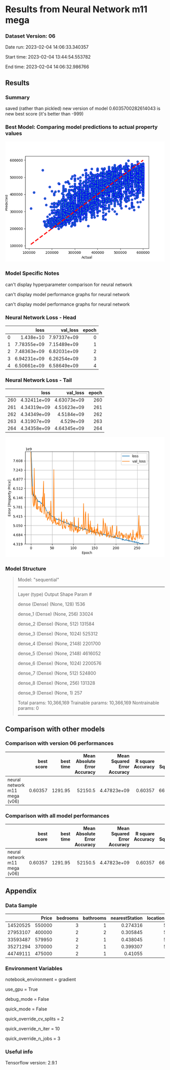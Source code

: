 # Results from Neural Network m11 mega
### Dataset Version: 06
Date run: 2023-02-04 14:06:33.340357

Start time: 2023-02-04 13:44:54.553782

End time: 2023-02-04 14:06:32.986766

## Results
### Summary
saved (rather than pickled) new version of model
0.6035700282614043 is new best score (it's better than -999)

### Best Model: Comparing model predictions to actual property values
![detail](../artifacts/neural_network_m11_mega__v06__best_ann_model.png)

### Model Specific Notes
can't display hyperparameter comparison for neural network

can't display model performance graphs for neural network

can't display model performance graphs for neural network

### Neural Network Loss - Head
|    |        loss |    val_loss |   epoch |
|---:|------------:|------------:|--------:|
|  0 | 1.438e+10   | 7.97337e+09 |       0 |
|  1 | 7.78355e+09 | 7.15489e+09 |       1 |
|  2 | 7.48363e+09 | 6.82031e+09 |       2 |
|  3 | 6.94231e+09 | 6.26254e+09 |       3 |
|  4 | 6.50661e+09 | 6.58649e+09 |       4 |



### Neural Network Loss - Tail
|     |        loss |    val_loss |   epoch |
|----:|------------:|------------:|--------:|
| 260 | 4.32411e+09 | 4.63073e+09 |     260 |
| 261 | 4.34319e+09 | 4.51623e+09 |     261 |
| 262 | 4.34349e+09 | 4.5184e+09  |     262 |
| 263 | 4.31907e+09 | 4.529e+09   |     263 |
| 264 | 4.34358e+09 | 4.64345e+09 |     264 |

![detail](../artifacts/neural_network_m11_mega__v06__end_loss.png)

### Model Structure
>Model: "sequential"
>________________________________________________________________________________________________________________________________________________________________
> Layer (type)                                                           Output Shape                                                    Param #                 
>
> dense (Dense)                                                          (None, 128)                                                     1536                    
>                                                                                                                                                                
> dense_1 (Dense)                                                        (None, 256)                                                     33024                   
>                                                                                                                                                                
> dense_2 (Dense)                                                        (None, 512)                                                     131584                  
>                                                                                                                                                                
> dense_3 (Dense)                                                        (None, 1024)                                                    525312                  
>                                                                                                                                                                
> dense_4 (Dense)                                                        (None, 2148)                                                    2201700                 
>                                                                                                                                                                
> dense_5 (Dense)                                                        (None, 2148)                                                    4616052                 
>                                                                                                                                                                
> dense_6 (Dense)                                                        (None, 1024)                                                    2200576                 
>                                                                                                                                                                
> dense_7 (Dense)                                                        (None, 512)                                                     524800                  
>                                                                                                                                                                
> dense_8 (Dense)                                                        (None, 256)                                                     131328                  
>                                                                                                                                                                
> dense_9 (Dense)                                                        (None, 1)                                                       257                     
>                                                                                                                                                                
>
>Total params: 10,366,169
>Trainable params: 10,366,169
>Nontrainable params: 0
>________________________________________________________________________________________________________________________________________________________________


## Comparison with other models
### Comparison with version 06 performances
|                               |   best score |   best time |   Mean Absolute Error Accuracy |   Mean Squared Error Accuracy |   R square Accuracy |   Root Mean Squared Error | best run date              | best method                                                        |
|:------------------------------|-------------:|------------:|-------------------------------:|------------------------------:|--------------------:|--------------------------:|:---------------------------|:-------------------------------------------------------------------|
| neural network m11 mega (v06) |      0.60357 |     1291.95 |                        52150.5 |                   4.47823e+09 |             0.60357 |                   66919.6 | 2023-02-04 14:06:30.912832 | loss=4.32e+09 valloss=4.45e+09 +valsplit=0.1 +patn=25 stop=265/400 |

### Comparison with all model performances
|                               |   best score |   best time |   Mean Absolute Error Accuracy |   Mean Squared Error Accuracy |   R square Accuracy |   Root Mean Squared Error | best run date              | best method                                                        |
|:------------------------------|-------------:|------------:|-------------------------------:|------------------------------:|--------------------:|--------------------------:|:---------------------------|:-------------------------------------------------------------------|
| neural network m11 mega (v06) |      0.60357 |     1291.95 |                        52150.5 |                   4.47823e+09 |             0.60357 |                   66919.6 | 2023-02-04 14:06:30.912832 | loss=4.32e+09 valloss=4.45e+09 +valsplit=0.1 +patn=25 stop=265/400 |

## Appendix
### Data Sample
|          |   Price |   bedrooms |   bathrooms |   nearestStation |   location.latitude |   location.longitude |   latitude_deviation |   longitude_deviation | tenure.tenureType   |
|---------:|--------:|-----------:|------------:|-----------------:|--------------------:|---------------------:|---------------------:|----------------------:|:--------------------|
| 14520525 |  550000 |          3 |           1 |         0.274316 |             51.5299 |            -0.20702  |             0.03023  |              0.1026   | LEASEHOLD           |
| 27953107 |  400000 |          2 |           2 |         0.305845 |             51.5494 |            -0.4826   |             0.04967  |              0.37818  | LEASEHOLD           |
| 33593487 |  579950 |          2 |           1 |         0.438045 |             51.4472 |            -0.33877  |             0.05254  |              0.23435  | FREEHOLD            |
| 35271294 |  370000 |          2 |           1 |         0.399307 |             51.4496 |            -0.140154 |             0.050152 |              0.035734 | LEASEHOLD           |
| 44749111 |  475000 |          2 |           1 |         0.41055  |             51.37   |            -0.21241  |             0.12967  |              0.10799  | FREEHOLD            |

### Environment Variables
notebook_environment = gradient

use_gpu = True

debug_mode = False

quick_mode = False

quick_override_cv_splits = 2

quick_override_n_iter = 10

quick_override_n_jobs = 3

### Useful info
Tensorflow version: 2.9.1

